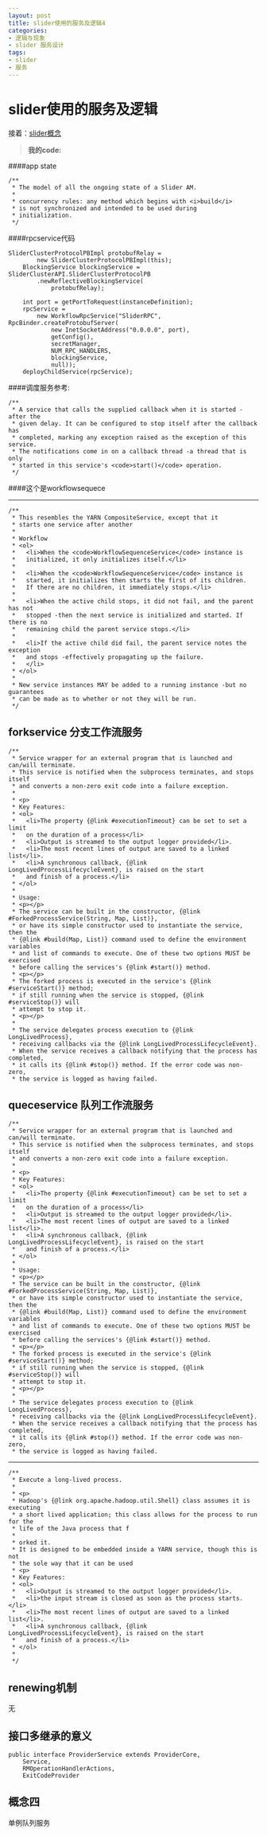 ```yaml
---
layout: post
title: slider使用的服务及逻辑4
categories:
- 逻辑与现象
- slider 服务设计
tags:
- slider
- 服务
---
```



<i class="icon-file"></i>slider使用的服务及逻辑
============

 
 接着：[slider概念](http://jayfans3.github.io/2015/03/slider_server/)

 > **我的code:**



####app state

	/**
	 * The model of all the ongoing state of a Slider AM.
	 *
	 * concurrency rules: any method which begins with <i>build</i>
	 * is not synchronized and intended to be used during
	 * initialization.
	 */

####rpcservice代码

	SliderClusterProtocolPBImpl protobufRelay =
	        new SliderClusterProtocolPBImpl(this);
	    BlockingService blockingService = SliderClusterAPI.SliderClusterProtocolPB
	        .newReflectiveBlockingService(
	            protobufRelay);
	
	    int port = getPortToRequest(instanceDefinition);
	    rpcService =
	        new WorkflowRpcService("SliderRPC", RpcBinder.createProtobufServer(
	            new InetSocketAddress("0.0.0.0", port),
	            getConfig(),
	            secretManager,
	            NUM_RPC_HANDLERS,
	            blockingService,
	            null));
	    deployChildService(rpcService);

####调度服务参考:

	/**
	 * A service that calls the supplied callback when it is started -after the 
	 * given delay. It can be configured to stop itself after the callback has
	 * completed, marking any exception raised as the exception of this service.
	 * The notifications come in on a callback thread -a thread that is only
	 * started in this service's <code>start()</code> operation.
	 */

####这个是workflowsequece

-----------------
	/**
	 * This resembles the YARN CompositeService, except that it
	 * starts one service after another
	 * 
	 * Workflow
	 * <ol>
	 *   <li>When the <code>WorkflowSequenceService</code> instance is
	 *   initialized, it only initializes itself.</li>
	 *   
	 *   <li>When the <code>WorkflowSequenceService</code> instance is
	 *   started, it initializes then starts the first of its children.
	 *   If there are no children, it immediately stops.</li>
	 *   
	 *   <li>When the active child stops, it did not fail, and the parent has not
	 *   stopped -then the next service is initialized and started. If there is no
	 *   remaining child the parent service stops.</li>
	 *   
	 *   <li>If the active child did fail, the parent service notes the exception
	 *   and stops -effectively propagating up the failure.
	 *   </li>
	 * </ol>
	 * 
	 * New service instances MAY be added to a running instance -but no guarantees
	 * can be made as to whether or not they will be run.
	 */




forkservice  分支工作流服务
----------------------

	/**
	 * Service wrapper for an external program that is launched and can/will terminate.
	 * This service is notified when the subprocess terminates, and stops itself 
	 * and converts a non-zero exit code into a failure exception.
	 * 
	 * <p>
	 * Key Features:
	 * <ol>
	 *   <li>The property {@link #executionTimeout} can be set to set a limit
	 *   on the duration of a process</li>
	 *   <li>Output is streamed to the output logger provided</li>.
	 *   <li>The most recent lines of output are saved to a linked list</li>.
	 *   <li>A synchronous callback, {@link LongLivedProcessLifecycleEvent}, is raised on the start
	 *   and finish of a process.</li>
	 * </ol>
	 *
	 * Usage:
	 * <p></p>
	 * The service can be built in the constructor, {@link #ForkedProcessService(String, Map, List)},
	 * or have its simple constructor used to instantiate the service, then the 
	 * {@link #build(Map, List)} command used to define the environment variables
	 * and list of commands to execute. One of these two options MUST be exercised
	 * before calling the services's {@link #start()} method.
	 * <p></p>
	 * The forked process is executed in the service's {@link #serviceStart()} method;
	 * if still running when the service is stopped, {@link #serviceStop()} will
	 * attempt to stop it.
	 * <p></p>
	 * 
	 * The service delegates process execution to {@link LongLivedProcess},
	 * receiving callbacks via the {@link LongLivedProcessLifecycleEvent}.
	 * When the service receives a callback notifying that the process has completed,
	 * it calls its {@link #stop()} method. If the error code was non-zero, 
	 * the service is logged as having failed.





queceservice 队列工作流服务
--------------------


	/**
	 * Service wrapper for an external program that is launched and can/will terminate.
	 * This service is notified when the subprocess terminates, and stops itself 
	 * and converts a non-zero exit code into a failure exception.
	 * 
	 * <p>
	 * Key Features:
	 * <ol>
	 *   <li>The property {@link #executionTimeout} can be set to set a limit
	 *   on the duration of a process</li>
	 *   <li>Output is streamed to the output logger provided</li>.
	 *   <li>The most recent lines of output are saved to a linked list</li>.
	 *   <li>A synchronous callback, {@link LongLivedProcessLifecycleEvent}, is raised on the start
	 *   and finish of a process.</li>
	 * </ol>
	 *
	 * Usage:
	 * <p></p>
	 * The service can be built in the constructor, {@link #ForkedProcessService(String, Map, List)},
	 * or have its simple constructor used to instantiate the service, then the 
	 * {@link #build(Map, List)} command used to define the environment variables
	 * and list of commands to execute. One of these two options MUST be exercised
	 * before calling the services's {@link #start()} method.
	 * <p></p>
	 * The forked process is executed in the service's {@link #serviceStart()} method;
	 * if still running when the service is stopped, {@link #serviceStop()} will
	 * attempt to stop it.
	 * <p></p>
	 * 
	 * The service delegates process execution to {@link LongLivedProcess},
	 * receiving callbacks via the {@link LongLivedProcessLifecycleEvent}.
	 * When the service receives a callback notifying that the process has completed,
	 * it calls its {@link #stop()} method. If the error code was non-zero, 
	 * the service is logged as having failed.



----------------

	/**
	 * Execute a long-lived process.
	 *
	 * <p>
	 * Hadoop's {@link org.apache.hadoop.util.Shell} class assumes it is executing
	 * a short lived application; this class allows for the process to run for the
	 * life of the Java process that f
	 * 
	 * orked it.
	 * It is designed to be embedded inside a YARN service, though this is not
	 * the sole way that it can be used
	 * <p>
	 * Key Features:
	 * <ol>
	 *   <li>Output is streamed to the output logger provided</li>.
	 *   <li>the input stream is closed as soon as the process starts.</li>
	 *   <li>The most recent lines of output are saved to a linked list</li>.
	 *   <li>A synchronous callback, {@link LongLivedProcessLifecycleEvent}, is raised on the start
	 *   and finish of a process.</li>
	 * </ol>
	 * 
	 */



renewing机制
------------
无



接口多继承的意义
----------
	public interface ProviderService extends ProviderCore,
	    Service,
	    RMOperationHandlerActions,
	    ExitCodeProvider 



概念四
----------

单例队列服务